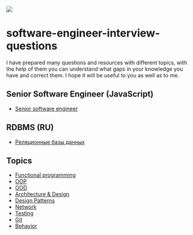 <img src="developer.gif">

# software-engineer-interview-questions

I have prepared many questions and resources with different topics, with the help of them you can understand what gaps in your knowledge you have and correct them. I hope it will be useful to you as well as to me.

## Senior Software Engineer (JavaScript) 
* [Senior software engineer](https://github.com/bmarvinb/senior-software-engineer)

## RDBMS (RU)
* [Реляционные базы данных](https://github.com/bmarvinb/rdbms)

## Topics
* [Functional programming](https://github.com/bmarvinb/awesome-interview-questions/blob/master/fp.md)
* [OOP](https://github.com/bmarvinb/awesome-interview-questions/blob/master/oop.md)
* [OOD](https://github.com/bmarvinb/awesome-interview-questions/blob/master/ood.md)
* [Architecture & Design](https://github.com/bmarvinb/awesome-interview-questions/blob/master/architecture.md)
* [Design Patterns](https://github.com/bmarvinb/awesome-interview-questions/blob/master/design-patterns.md)
* [Network](https://github.com/bmarvinb/awesome-interview-questions/blob/master/computer-networks.md)
* [Testing](https://github.com/bmarvinb/awesome-interview-questions/blob/master/testing.md)
* [Git](https://github.com/bmarvinb/awesome-interview-questions/blob/master/git.md)
* [Behavior](https://github.com/bmarvinb/awesome-interview-questions/blob/master/behaviour.md)

